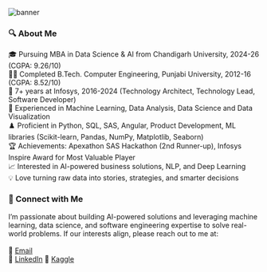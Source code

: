 ![banner](https://github.com/user-attachments/assets/d2d9ec5d-da16-4058-abe1-50f03c730506)

### 🔍 About Me
🎓 Pursuing MBA in Data Science & AI from Chandigarh University, 2024-26 (CGPA: 9.26/10)\
👩‍🎓 Completed B.Tech. Computer Engineering, Punjabi University, 2012-16 (CGPA: 8.52/10)\
💼 7+ years at Infosys, 2016-2024 (Technology Architect, Technology Lead, Software Developer)\
🤖 Experienced in Machine Learning, Data Analysis, Data Science and Data Visualization\
♟️ Proficient in Python, SQL, SAS, Angular, Product Development, ML libraries (Scikit-learn, Pandas, NumPy, Matplotlib, Seaborn)\
🏆 Achievements: Apexathon SAS Hackathon (2nd Runner-up), Infosys Inspire Award for Most Valuable Player\
📈 Interested in AI-powered business solutions, NLP, and Deep Learning\
💡 Love turning raw data into stories, strategies, and smarter decisions

### 📲 Connect with Me 

I’m passionate about building AI-powered solutions and leveraging machine learning, data science, and software engineering expertise to solve real-world problems. If our interests align, please reach out to me at:\
\
📧 [Email](14paramveer@gmail.com)\
🪪 [LinkedIn](https://www.linkedin.com/in/paramveerkaur/)
🧠 [Kaggle](https://www.kaggle.com/paramveerkaur)


